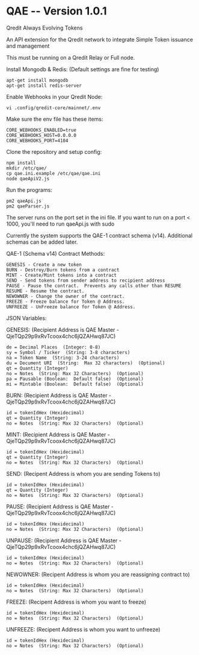 # QAE  -- Version 1.0.1
Qredit Always Evolving Tokens

An API extension for the Qredit network to integrate Simple Token issuance and management

This must be running on a Qredit Relay or Full node.

Install Mongodb & Redis:  (Default settings are fine for testing)

```
apt-get install mongodb
apt-get install redis-server

```

Enable Webhooks in your Qredit Node:

```
vi .config/qredit-core/mainnet/.env
```

Make sure the env file has these items:

```
CORE_WEBHOOKS_ENABLED=true
CORE_WEBHOOKS_HOST=0.0.0.0
CORE_WEBHOOKS_PORT=4104
```

Clone the repository and setup config:

```
npm install
mkdir /etc/qae/
cp qae.ini.example /etc/qae/qae.ini
node qaeApiV2.js
```

Run the programs:

```
pm2 qaeApi.js
pm2 qaeParser.js
```

The server runs on the port set in the ini file.   If you want to run on a port < 1000, you'll need to run qaeApi.js with sudo

Currently the system supports the QAE-1 contract schema (v14).   Additional schemas can be added later.

QAE-1 (Schema v14) Contract Methods:

```
GENESIS - Create a new token
BURN - Destroy/Burn tokens from a contract
MINT - Create/Mint tokens into a contract
SEND - Send tokens from sender address to recipient address
PAUSE - Pause the contract.  Prevents any calls other than RESUME
RESUME - Resume the contract.
NEWOWNER - Change the owner of the contract.
FREEZE - Freeze balance for Token @ Address.
UNFREEZE - UnFreeze balance for Token @ Address.
```

JSON Variables:

GENESIS:  (Recipient Address is QAE Master - QjeTQp29p9xRvTcoox4chc6jQZAHwq87JC)

```
de = Decimal Places  (Integer: 0-8)
sy = Symbol / Ticker  (String: 3-8 characters)
na = Token Name  (String: 3-24 characters)
du = Document URI  (String:  Max 32 characters)  (Optional)
qt = Quantity (Integer)
no = Notes  (String: Max 32 Characters)  (Optional)
pa = Pausable (Boolean:  Default false)  (Optional)
mi = Mintable (Boolean:  Default false)  (Optional)
```

BURN:  (Recipient Address is QAE Master - QjeTQp29p9xRvTcoox4chc6jQZAHwq87JC)

```
id = tokenIdHex (Hexidecimal)
qt = Quantity (Integer)
no = Notes  (String: Max 32 Characters)  (Optional)
```

MINT:  (Recipient Address is QAE Master - QjeTQp29p9xRvTcoox4chc6jQZAHwq87JC)

```
id = tokenIdHex (Hexidecimal)
qt = Quantity (Integer)
no = Notes  (String: Max 32 Characters)  (Optional)
```

SEND:  (Recipent Address is whom you are sending Tokens to)

```
id = tokenIdHex (Hexidecimal)
qt = Quantity (Integer)
no = Notes  (String: Max 32 Characters)  (Optional)
```

PAUSE:  (Recipient Address is QAE Master - QjeTQp29p9xRvTcoox4chc6jQZAHwq87JC)

```
id = tokenIdHex (Hexidecimal)
no = Notes  (String: Max 32 Characters)  (Optional)
```

UNPAUSE:  (Recipient Address is QAE Master - QjeTQp29p9xRvTcoox4chc6jQZAHwq87JC)

```
id = tokenIdHex (Hexidecimal)
no = Notes  (String: Max 32 Characters)  (Optional)
```

NEWOWNER:  (Recipent Address is whom you are reassigning contract to)

```
id = tokenIdHex (Hexidecimal)
no = Notes  (String: Max 32 Characters)  (Optional)
```

FREEZE:  (Recipent Address is whom you want to freeze)

```
id = tokenIdHex (Hexidecimal)
no = Notes  (String: Max 32 Characters)  (Optional)
```

UNFREEZE:  (Recipent Address is whom you want to unfreeze)

```
id = tokenIdHex (Hexidecimal)
no = Notes  (String: Max 32 Characters)  (Optional)
```
